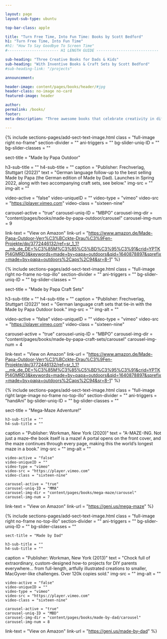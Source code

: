 ```yaml
---

layout: page
layout-sub-type: ubuntu

top-bar-class: apple

title: "Turn Free Time, Into Fun Time: Books by Scott Bedford"
h1: "Turn Free Time, Into Fun Time"
#h1: "How To Say Goodbye To Screen Time"
#----------------------- H1 LENGTH GUIDE ----------------------------

sub-heading: "Three Creative Books for Dads & Kids"
sub-heading: "With Inventive Books & Craft Sets by Scott Bedford"
#sub-heading-link: "/projects"

announcement:

header-image: content/pages/books/header/#jpg
header-class: no-image no-card
featured-image: header

author:
permalink: /books/
footer:
meta-description: "Three awesome books that celebrate creativity in different ways all written and illustrated by Scott Bedford."

---
```






<!-- SECTION TEXT & IMAGE -->
{% include sections-pages/add-sect-text-image.html
  class = "full-image right no-frame"
  section-divider = ""
  ani-triggers = ""
  bg-slider-uniq-ID = ""
  bg-slider-classes = ""

  sect-title = "Made by Papa Outdoor"

  h3-sub-title = ""
  h4-sub-title = ""
  caption = "Publisher: Frechverlag, Stuttgart (2022)"
  text = "German language follow-up to the best selling Made by Papa (the German edition of Made by Dad). Launches in Spring 2022, along with two accompanying craft sets, see below."
  img-src = ""
  img-alt = ""

  video-active = "false"
  video-uniqueID = ""
  video-type = "vimeo"
  video-src = "https://player.vimeo.com"
  video-class = "sixteen-nine"

  carousel-active = "true"
  carousel-uniq-ID = "MBPO"
  carousel-img-dir = "content/pages/books/made-by-papa-outdoor/carousel"
  carousel-img-num = 9

  link-text = "View on Amazon"
  link-url = "https://www.amazon.de/Made-Papa-Outdoor-Verr%C3%BCckte-Drau%C3%9Fen-Projekte/dp/3772446132/ref=sr_1_1?__mk_de_DE=%C3%85M%C3%85%C5%BD%C3%95%C3%91&crid=YPTKPI4GMRD3&keywords=made+by+papa+outdoors&qid=1640878897&sprefix=made+by+papa+outdoors%2Caps%2C94&sr=8-1"
%}






<!-- SECTION TEXT & IMAGE -->
{% include sections-pages/add-sect-text-image.html
  class = "full-image right no-frame no-top-illo"
  section-divider = ""
  ani-triggers = ""
  bg-slider-uniq-ID = ""
  bg-slider-classes = ""

  sect-title = "Made by Papa Craft Sets"

  h3-sub-title = ""
  h4-sub-title = ""
  caption = "Publisher: Frechverlag, Stuttgart (2022)"
  text = "German language craft sets that tie-in with the Made by Papa Outdoor book."
  img-src = ""
  img-alt = ""

  video-active = "false"
  video-uniqueID = ""
  video-type = "vimeo"
  video-src = "https://player.vimeo.com"
  video-class = "sixteen-nine"

  carousel-active = "true"
  carousel-uniq-ID = "MBPO"
  carousel-img-dir = "content/pages/books/made-by-papa-craft-sets/carousel"
  carousel-img-num = 4

  link-text = "View on Amazon"
  link-url = "https://www.amazon.de/Made-Papa-Outdoor-Verr%C3%BCckte-Drau%C3%9Fen-Projekte/dp/3772446132/ref=sr_1_1?__mk_de_DE=%C3%85M%C3%85%C5%BD%C3%95%C3%91&crid=YPTKPI4GMRD3&keywords=made+by+papa+outdoors&qid=1640878897&sprefix=made+by+papa+outdoors%2Caps%2C94&sr=8-1"
%}








<!-- SECTION TEXT & IMAGE -->
{% include sections-pages/add-sect-text-image.html
    class = "full-image right large-image no-frame no-top-illo"
    section-divider = ""
    ani-triggers = "handAni"
    bg-slider-uniq-ID = ""
    bg-slider-classes = ""

  sect-title = "Mega-Maze Adventure!"

    h3-sub-title = ""
    h4-sub-title = ""
  caption = "Publisher: Workman, New York (2020)"
  text = "A-MAZE-ING. Not just a maze–the book itself is a maze! A portal opens on the front cover, and the maze continues through every page, making this the world’s longest maze in a book."
    img-src = ""
    img-alt = ""

    video-active = "false"
    video-uniqueID = ""
    video-type = "vimeo"
    video-src = "https://player.vimeo.com"
    video-class = "sixteen-nine"

    carousel-active = "true"
    carousel-uniq-ID = "MMA"
    carousel-img-dir = "content/pages/books/mega-maze/carousel"
    carousel-img-num = 7

  link-text = "View on Amazon"
  link-url = "https://geni.us/mega-maze"
%}








<!-- SECTION TEXT & IMAGE -->
{% include sections-pages/add-sect-text-image.html
    class = "full-image right no-frame no-top-illo"
    section-divider = ""
    ani-triggers = ""
    bg-slider-uniq-ID = ""
    bg-slider-classes = ""

    sect-title = "Made by Dad"

    h3-sub-title = ""
    h4-sub-title = ""
  caption = "Publisher: Workman, New York (2013)"
  text = "Chock full of extraordinary, custom-designed how-to projects for DIY parents everywhere... from full-length, artfully illustrated creations to smaller, MacGyver-like challenges. Over 120k copies sold."
    img-src = ""
    img-alt = ""

    video-active = "false"
    video-uniqueID = ""
    video-type = "vimeo"
    video-src = "https://player.vimeo.com"
    video-class = "sixteen-nine"

    carousel-active = "true"
    carousel-uniq-ID = "MBD"
    carousel-img-dir = "content/pages/books/made-by-dad/carousel"
    carousel-img-num = 8

  link-text = "View on Amazon"
  link-url = "https://geni.us/made-by-dad"
%}














